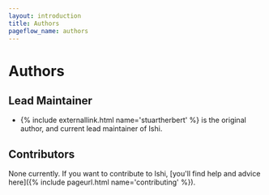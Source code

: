 ```yaml
---
layout: introduction
title: Authors
pageflow_name: authors
---
```


# Authors

## Lead Maintainer

* {% include externallink.html name='stuartherbert' %} is the original author, and current lead maintainer of Ishi.

## Contributors

None currently. If you want to contribute to Ishi, [you'll find help and advice here]({% include pageurl.html name='contributing' %}).